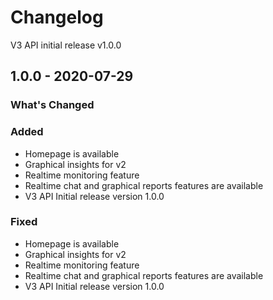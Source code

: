 # Changelog

V3 API initial release v1.0.0

## 1.0.0 - 2020-07-29

### What's Changed

### Added

- Homepage is available
- Graphical insights for v2
- Realtime monitoring feature
- Realtime chat and graphical reports features are available
- V3 API Initial release version 1.0.0

### Fixed

- Homepage is available
- Graphical insights for v2
- Realtime monitoring feature
- Realtime chat and graphical reports features are available
- V3 API Initial release version 1.0.0
